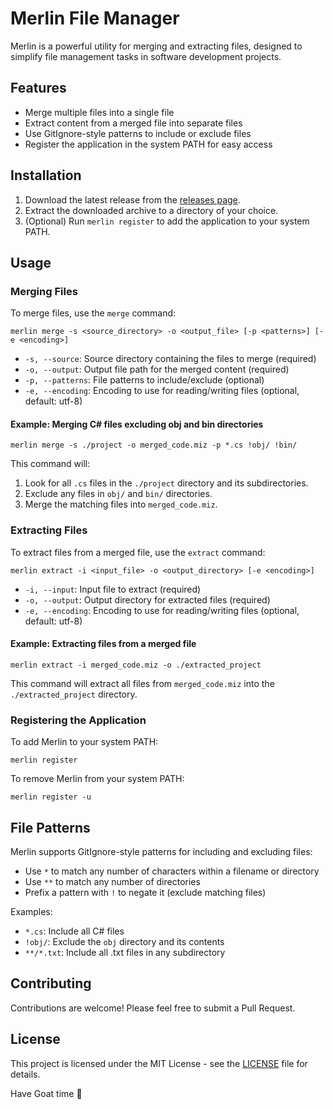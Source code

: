 # Merlin File Manager

Merlin is a powerful utility for merging and extracting files, designed to simplify file management tasks in software development projects.

## Features

- Merge multiple files into a single file
- Extract content from a merged file into separate files
- Use GitIgnore-style patterns to include or exclude files
- Register the application in the system PATH for easy access

## Installation

1. Download the latest release from the [releases page](https://github.com/yourusername/merlin/releases).
2. Extract the downloaded archive to a directory of your choice.
3. (Optional) Run `merlin register` to add the application to your system PATH.

## Usage

### Merging Files

To merge files, use the `merge` command:

```
merlin merge -s <source_directory> -o <output_file> [-p <patterns>] [-e <encoding>]
```

- `-s, --source`: Source directory containing the files to merge (required)
- `-o, --output`: Output file path for the merged content (required)
- `-p, --patterns`: File patterns to include/exclude (optional)
- `-e, --encoding`: Encoding to use for reading/writing files (optional, default: utf-8)

#### Example: Merging C# files excluding obj and bin directories

```
merlin merge -s ./project -o merged_code.miz -p *.cs !obj/ !bin/
```

This command will:
1. Look for all `.cs` files in the `./project` directory and its subdirectories.
2. Exclude any files in `obj/` and `bin/` directories.
3. Merge the matching files into `merged_code.miz`.

### Extracting Files

To extract files from a merged file, use the `extract` command:

```
merlin extract -i <input_file> -o <output_directory> [-e <encoding>]
```

- `-i, --input`: Input file to extract (required)
- `-o, --output`: Output directory for extracted files (required)
- `-e, --encoding`: Encoding to use for reading/writing files (optional, default: utf-8)

#### Example: Extracting files from a merged file

```
merlin extract -i merged_code.miz -o ./extracted_project
```

This command will extract all files from `merged_code.miz` into the `./extracted_project` directory.

### Registering the Application

To add Merlin to your system PATH:

```
merlin register
```

To remove Merlin from your system PATH:

```
merlin register -u
```

## File Patterns

Merlin supports GitIgnore-style patterns for including and excluding files:

- Use `*` to match any number of characters within a filename or directory
- Use `**` to match any number of directories
- Prefix a pattern with `!` to negate it (exclude matching files)

Examples:
- `*.cs`: Include all C# files
- `!obj/`: Exclude the `obj` directory and its contents
- `**/*.txt`: Include all .txt files in any subdirectory

## Contributing

Contributions are welcome! Please feel free to submit a Pull Request.

## License

This project is licensed under the MIT License - see the [LICENSE](LICENSE) file for details.

Have Goat time 🐐